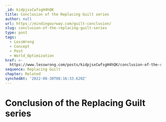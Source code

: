 ```yaml
---
_id: kidpjsxCwfsgH4hQK
title: Conclusion of the Replacing Guilt series
author: null
url: https://mindingourway.com/guilt-conclusion/
slug: conclusion-of-the-replacing-guilt-series
type: post
tags:
  - LessWrong
  - Concept
  - Post
  - World_Optimization
href: >-
  https://www.lesswrong.com/posts/kidpjsxCwfsgH4hQK/conclusion-of-the-replacing-guilt-series
sequence: Replacing Guilt
chapter: Related
synchedAt: '2022-08-30T08:16:33.620Z'
---
```

# Conclusion of the Replacing Guilt series

